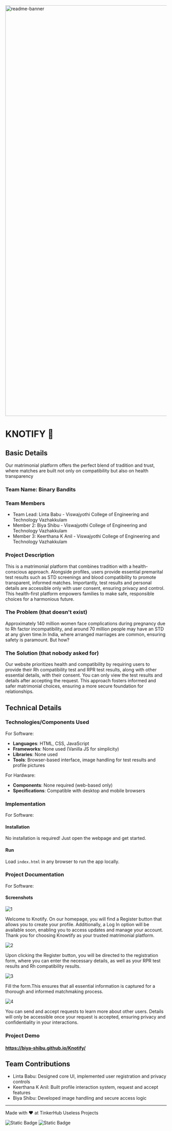 
<img width="1280" alt="readme-banner" src="https://github.com/user-attachments/assets/35332e92-44cb-425b-9dff-27bcf1023c6c">

# KNOTIFY 🎯

## Basic Details
Our matrimonial platform offers the perfect blend of tradition and trust, where matches are built not only on compatibility but also on health transparency

### Team Name: Binary Bandits

### Team Members
- Team Lead: Linta Babu - Viswajyothi College of Engineering and Technology Vazhakkulam
- Member 2: Biya Shibu - Viswajyothi College of Engineering and Technology Vazhakkulam
- Member 3: Keerthana K Anil - Viswajyothi College of Engineering and Technology Vazhakkulam

### Project Description
This is a matrimonial platform that combines tradition with a health-conscious approach. Alongside profiles, users provide essential premarital test results such as STD screenings and blood compatibility to promote transparent, informed matches. Importantly, test results and personal details are accessible only with user consent, ensuring privacy and control. This health-first platform empowers families to make safe, responsible choices for a harmonious future.
### The Problem (that doesn't exist)
Approximately 140 million women face complications during pregnancy due to Rh factor incompatibility, and around 70 million people may have an STD at any given time.In India, where arranged marriages are common, ensuring safety is paramount. But how?
### The Solution (that nobody asked for)
Our website prioritizes health and compatibility by requiring users to provide their Rh compatibility test and RPR test results, along with other essential details, with their consent. You can only view the test results and details after accepting the request. This approach fosters informed and safer matrimonial choices, ensuring a more secure foundation for relationships.
## Technical Details
### Technologies/Components Used
For Software:
- **Languages**: HTML, CSS, JavaScript
- **Frameworks**: None used (Vanilla JS for simplicity)
- **Libraries**: None used
- **Tools**: Browser-based interface, image handling for test results and profile pictures

For Hardware:
- **Components**: None required (web-based only)
- **Specifications**: Compatible with desktop and mobile browsers

### Implementation
For Software:

#### Installation
No installation is required! Just open the webpage and get started.

#### Run
Load `index.html` in any browser to run the app locally.

### Project Documentation
For Software:

#### Screenshots 


![1](https://github.com/user-attachments/assets/c2bbf42b-ca65-4148-80c0-b8a58bda6504)

Welcome to Knotify. On our homepage, you will find a Register button that allows you to create your profile. Additionally, a Log In option will be available soon, enabling you to access updates and manage your account. Thank you for choosing Knowtify as your trusted matrimonial platform.

![2](https://github.com/user-attachments/assets/e32055af-2b07-424f-8135-6c1d56f5be86)

Upon clicking the Register button, you will be directed to the registration form, where you can enter the necessary details, as well as your RPR test results and Rh compatibility results.

![3](https://github.com/user-attachments/assets/462b49a5-9a13-4747-9b30-5ce8b10ad5ca)

Fill the form.This ensures that all essential information is captured for a thorough and informed matchmaking process.

![4](https://github.com/user-attachments/assets/8f59c6e1-957b-4f6a-ae84-6dc38f6a3d7a)

You can send and accept requests to learn more about other users. Details will only be accessible once your request is accepted, ensuring privacy and confidentiality in your interactions.



### Project Demo
#### https://biya-shibu.github.io/Knotify/



## Team Contributions
- Linta Babu: Designed core UI, implemented user registration and privacy controls
- Keerthana K Anil: Built profile interaction system, request and accept features
- Biya Shibu: Developed image handling and secure access logic

---
Made with ❤️ at TinkerHub Useless Projects 

![Static Badge](https://img.shields.io/badge/TinkerHub-24?color=%23000000&link=https%3A%2F%2Fwww.tinkerhub.org%2F)
![Static Badge](https://img.shields.io/badge/UselessProject--24-24?link=https%3A%2F%2Fwww.tinkerhub.org%2Fevents%2FQ2Q1TQKX6Q%2FUseless%2520Projects)
